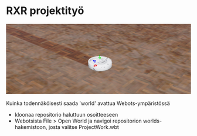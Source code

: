 # RXR projektityö

![roomba](./media/roomba.png)

Kuinka todennäköisesti saada 'world' avattua Webots-ympäristössä

* kloonaa repositorio haluttuun osoitteeseen
* Webotsista File > Open World ja navigoi repositorion worlds-hakemistoon, josta valitse ProjectWork.wbt
